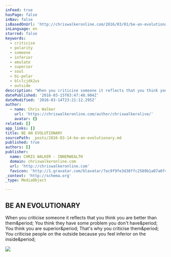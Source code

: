 ```yaml
---
inFeed: true
hasPage: false
inNav: false
isBasedOnUrl: 'http://chriswalkeronline.com/2016/03/01/be-an-evolutionary/'
inLanguage: en
starred: false
keywords:
  - criticise
  - polarity
  - someone
  - inferior
  - emulate
  - superior
  - soul
  - bi-polar
  - blclcjdk2us
  - outside
description: "When you criticise someone it reflects that you think you are better than them. You think they have some problem you don't have. You think you are superior. That's why you criticise them. You criticise people on the outside because you feel inferior on the inside."
datePublished: '2016-03-15T03:47:48.904Z'
dateModified: '2016-03-14T23:21:12.295Z'
author:
  - name: Chris Walker
    url: 'https://chriswalkeronline.com/author/chriswalkeralive/'
    avatar: {}
related: []
app_links: []
title: BE AN EVOLUTIONARY
sourcePath: _posts/2016-03-14-be-an-evolutionary.md
published: true
authors: []
publisher:
  name: CHRIS WALKER - INNERWEALTH
  domain: chriswalkeronline.com
  url: 'http://chriswalkeronline.com'
  favicon: 'http://1.gravatar.com/blavatar/7ac9f9fe3d38ffc2589b1a07a0f411c2?s=16'
_context: 'http://schema.org'
_type: MediaObject

---
```

<article style=""><h1>BE AN EVOLUTIONARY</h1><p>When you criticise someone it reflects that you think you are better than them&amp;period; You think they have some problem you don't have&amp;period; You think you are superior&amp;period; That's why you criticise them&amp;period; You criticise people on the outside because you feel inferior on the inside&amp;period;</p><img src="https://i2.wp.com/chriswalkeralive.files.wordpress.com/2016/02/template-bg-1.jpg?fit=440%2C330&amp;ssl=1" /></article>